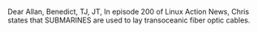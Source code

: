 Dear Allan, Benedict, TJ, JT,
In episode 200 of Linux Action News, Chris states that SUBMARINES are used to lay transoceanic fiber optic cables.
